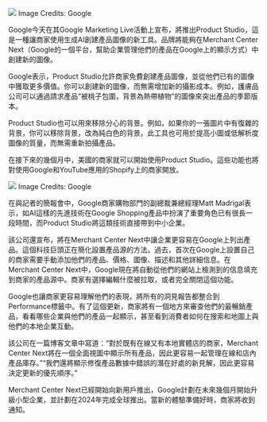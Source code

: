 

![](https://techcrunch.com/wp-content/uploads/2023/05/Product-Studio-Generate-Scene-in-Merchant-Center.png?w=1390&crop=1)
Image Credits: Google

Google今天在其Google Marketing Live活動上宣布，將推出Product Studio，這是一種讓商家使用生成AI創建產品圖像的新工具。品牌將能夠在Merchant Center Next（Google的一個平台，幫助企業管理他們的產品在Google上的顯示方式）中創建新的圖像。

Google表示，Product Studio允許商家免費創建產品圖像，並從他們已有的圖像中獲取更多價值。你可以創建新的圖像，而無需增加新的攝影成本。例如，護膚品公司可以通過請求產品“被桃子包圍，背景為熱帶植物”的圖像來突出產品的季節版本。

Product Studio也可以用來移除分心的背景。例如，如果你的一張圖片中有復雜的背景，你可以移除背景，改為純白色的背景。此工具也可用於提高小圖或低解析度圖像的質量，而無需重新拍攝產品。

在接下來的幾個月中，美國的商家就可以開始使用Product Studio。這些功能也將對使用Google和YouTube應用的Shopify上的商家開放。

![](https://techcrunch.com/wp-content/uploads/2023/05/Product-Studio-Generate-Scene-in-Merchant-Center.gif)
Image Credits: Google


在與記者的簡報會中，Google商家購物部門的副總裁兼總經理Matt Madrigal表示，如AI這樣的先進技術在Google Shopping產品中扮演了重要角色已有很長一段時間，而Product Studio將這類技術直接帶到中小企業。

該公司還宣布，將在Merchant Center Next中讓企業更容易在Google上列出產品。這個科技巨頭正在簡化設置產品源的方法。過去，首次在Google上設置自己的商家需要手動添加他們的產品、價格、圖像、描述和其他詳細信息。在Merchant Center Next中，Google現在將自動從他們的網站上檢測到的信息填充到商家的產品源中。商家有選擇編輯什麼被拉取，或者完全關閉這個功能。

Google也讓商家更容易理解他們的表現，將所有的洞見報告都整合到Performance標籤中。有了這個更新，商家將有一個地方來審查他們的最暢銷產品，看看哪些企業與他們的產品一起顯示，甚至看到消費者如何在搜索和地圖上與他們的本地企業互動。

該公司在一篇博客文章中寫道：“對於既有在線又有本地實體店的商家，Merchant Center Next將在一個全面視圖中顯示所有產品，因此更容易一起管理在線和店內產品庫存。”“我們還將顯示修復產品數據中錯誤的潛在好處的新見解，因此更容易決定更新的優先順序。”

Merchant Center Next已經開始向新用戶推出，Google計劃在未來幾個月開始升級小型企業，並計劃在2024年完成全球推出。當新的體驗準備好時，商家將收到通知。